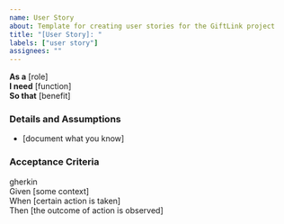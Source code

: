 ```yaml
---
name: User Story
about: Template for creating user stories for the GiftLink project
title: "[User Story]: "
labels: ["user story"]
assignees: ""
---
```


**As a** [role]  
**I need** [function]  
**So that** [benefit]  

### Details and Assumptions
* [document what you know]  

### Acceptance Criteria
gherkin  
Given [some context]  
When [certain action is taken]  
Then [the outcome of action is observed]
